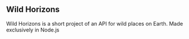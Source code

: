 ## Wild Horizons

Wild Horizons is a short project of an API for wild places on Earth. Made exclusively in Node.js
